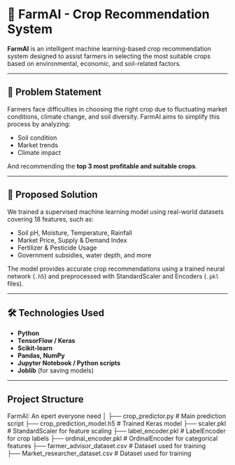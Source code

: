 # 🌾 FarmAI - Crop Recommendation System

**FarmAI** is an intelligent machine learning-based crop recommendation system designed to assist farmers in selecting the most suitable crops based on environmental, economic, and soil-related factors.

---

## 🚀 Problem Statement

Farmers face difficulties in choosing the right crop due to fluctuating market conditions, climate change, and soil diversity. FarmAI aims to simplify this process by analyzing:
- Soil condition
- Market trends
- Climate impact

And recommending the **top 3 most profitable and suitable crops**.

---

## 🧠 Proposed Solution

We trained a supervised machine learning model using real-world datasets covering 18 features, such as:
- Soil pH, Moisture, Temperature, Rainfall
- Market Price, Supply & Demand Index
- Fertilizer & Pesticide Usage
- Government subsidies, water depth, and more

The model provides accurate crop recommendations using a trained neural network (`.h5`) and preprocessed with StandardScaler and Encoders (`.pkl` files).

---

## 🛠️ Technologies Used

- **Python**
- **TensorFlow / Keras**
- **Scikit-learn**
- **Pandas, NumPy**
- **Jupyter Notebook / Python scripts**
- **Joblib** (for saving models)

---
## Project Structure
FarmAI: An epert everyone need │ 
├── crop_predictor.py # Main prediction script 
├── crop_prediction_model.h5 # Trained Keras model 
├── scaler.pkl # StandardScaler for feature scaling 
├── label_encoder.pkl # LabelEncoder for crop labels 
├── ordinal_encoder.pkl # OrdinalEncoder for categorical features 
├── farmer_advisor_dataset.csv # Dataset used for training  
├── Market_researcher_dataset.csv # Dataset used for training
